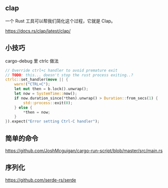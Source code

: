 ## clap

一个 Rust 工具可以帮我们简化这个过程，它就是 Clap。

https://docs.rs/clap/latest/clap/

## 小技巧

cargo-debug 里 ctrlc 做法

```rust
// Override ctrl+c handler to avoid premature exit
// TODO: this... doesn't stop the rust process exiting..?
ctrlc::set_handler(move || {
    warn!("CTRL+C");
    let mut then = b.lock().unwrap();
    let now = SystemTime::now();
    if now.duration_since(*then).unwrap() > Duration::from_secs(1) {
        std::process::exit(0);
    } else {
        *then = now;
    }
}).expect("Error setting Ctrl-C handler");
```

## 简单的命令

https://github.com/JoshMcguigan/cargo-run-script/blob/master/src/main.rs

## 序列化

https://github.com/serde-rs/serde
